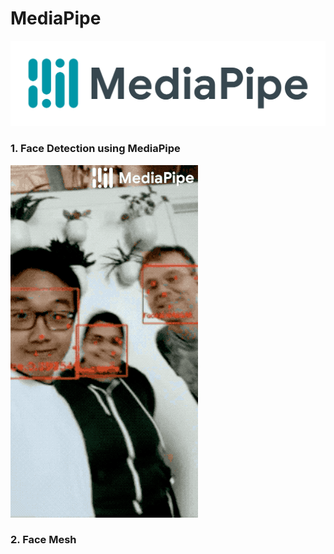 # MediaPipe
<img src="images/mediapipe.png">

### 1. Face Detection using MediaPipe
<img src="images/face_detection.gif">

### 2. Face Mesh

